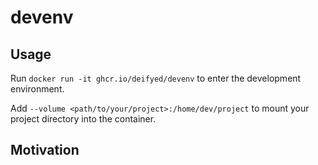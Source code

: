 # devenv

## Usage

Run `docker run -it ghcr.io/deifyed/devenv` to enter the development environment.

Add `--volume <path/to/your/project>:/home/dev/project` to mount your project directory into the container.

## Motivation
